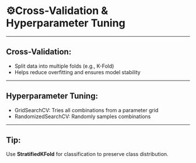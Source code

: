 # ⚙Cross-Validation & Hyperparameter Tuning

---

## Cross-Validation:
- Split data into multiple folds (e.g., K-Fold)
- Helps reduce overfitting and ensures model stability

---

## Hyperparameter Tuning:
- GridSearchCV: Tries all combinations from a parameter grid
- RandomizedSearchCV: Randomly samples combinations

---

## Tip:
Use **StratifiedKFold** for classification to preserve class distribution.
